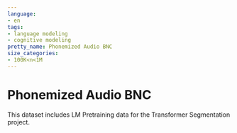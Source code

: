 ```yaml
---
language:
- en
tags:
- language modeling
- cognitive modeling
pretty_name: Phonemized Audio BNC
size_categories:
- 100K<n<1M
---
```


# Phonemized Audio BNC
This dataset includes LM Pretraining data for the Transformer Segmentation project. 
